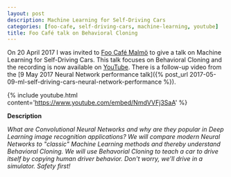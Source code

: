 ```yaml
---
layout: post
description: Machine Learning for Self-Driving Cars
categories: [foo-cafe, self-driving-cars, machine-learning, youtube]
title: Foo Café talk on Behavioral Cloning
---
```


On 20 April 2017 I was invited to [Foo Café Malmö](https://foocafe.org/) to give a talk on Machine Learning for Self-Driving Cars. This talk focuses on Behavioral Cloning and the recording is now available on [YouTube](https://www.youtube.com/watch?v=NmdVVFj3SaA). There is a follow-up video from the [9 May 2017 Neural Network performance talk]({% post_url 2017-05-09-ml-self-driving-cars-neural-network-performance %}).

{% include youtube.html content='https://www.youtube.com/embed/NmdVVFj3SaA' %}

**Description**

*What are Convolutional Neural Networks and why are they popular in Deep Learning image recognition applications? We will compare modern Neural Networks to "classic" Machine Learning methods and thereby understand Behavioral Cloning. We will use Behavorial Cloning to teach a car to drive itself by copying human driver behavior. Don't worry, we'll drive in a simulator. Safety first!*
